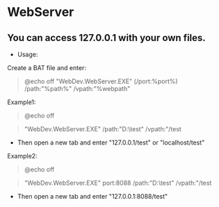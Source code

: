 # WebServer
## You can access 127.0.0.1 with your own files.


* Usage:

Create a BAT file and enter:

> @echo off
> "WebDev.WebServer.EXE" (/port:%port%) /path:"%path%" /vpath:"%webpath"

Example1:

> @echo off

> "WebDev.WebServer.EXE" /path:"D:\test" /vpath:"/test

* Then open a new tab and enter "127.0.0.1/test" or "localhost/test"


Example2:

> @echo off

> "WebDev.WebServer.EXE" port:8088 /path:"D:\test" /vpath:"/test

* Then open a new tab and enter "127.0.0.1:8088/test"
